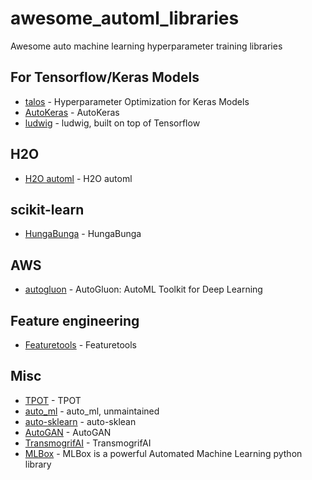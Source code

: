 # awesome_automl_libraries
Awesome auto machine learning hyperparameter training libraries

## For Tensorflow/Keras Models
- [talos](https://github.com/autonomio/talos) - Hyperparameter Optimization for Keras Models
- [AutoKeras](https://autokeras.com) - AutoKeras
- [ludwig](https://github.com/uber/ludwig) - ludwig, built on top of Tensorflow

## H2O
- [H2O automl](http://docs.h2o.ai/h2o/latest-stable/h2o-docs/automl.html) - H2O automl 

## scikit-learn
- [HungaBunga](https://github.com/ypeleg/HungaBunga) - HungaBunga

## AWS
- [autogluon](https://github.com/awslabs/autogluon) - AutoGluon: AutoML Toolkit for Deep Learning

## Feature engineering
- [Featuretools](https://www.featuretools.com/) - Featuretools

## Misc
- [TPOT](https://github.com/EpistasisLab/tpot) - TPOT
- [auto_ml](https://github.com/ClimbsRocks/auto_ml) - auto_ml, unmaintained
- [auto-sklearn](https://github.com/automl/auto-sklearn) - auto-sklean
- [AutoGAN](https://github.com/TAMU-VITA/AutoGAN) - AutoGAN
- [TransmogrifAI](https://github.com/salesforce/TransmogrifAI) - TransmogrifAI
- [MLBox](https://github.com/AxeldeRomblay/MLBox) - MLBox is a powerful Automated Machine Learning python library

